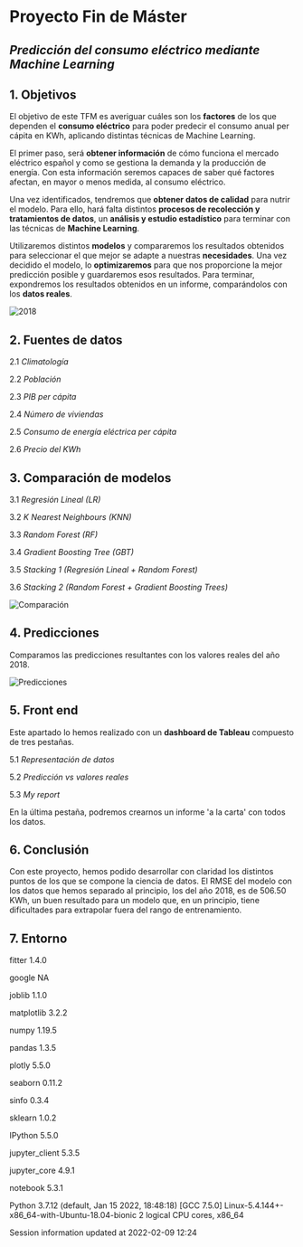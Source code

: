 # Proyecto Fin de Máster 
## *Predicción del consumo eléctrico mediante Machine Learning*



## 1. Objetivos

El objetivo de este TFM es averiguar cuáles son los **factores** de los que dependen el **consumo eléctrico** para poder predecir el consumo anual per cápita en KWh, aplicando distintas técnicas de Machine Learning.

El primer paso, será **obtener información** de cómo funciona el mercado eléctrico español y como se gestiona la demanda y la producción de energía. Con esta información seremos capaces de saber qué factores afectan, en mayor o menos medida, al consumo eléctrico.

Una vez identificados, tendremos que **obtener datos de calidad** para nutrir el modelo. Para ello, hará falta distintos **procesos de recolección y tratamientos de datos**, un **análisis y estudio estadístico** para terminar con las técnicas de **Machine Learning**.

Utilizaremos distintos **modelos** y compararemos los resultados obtenidos para seleccionar el que mejor se adapte a nuestras **necesidades**. Una vez decidido el modelo, lo **optimizaremos** para que nos proporcione la mejor predicción posible y guardaremos esos resultados.
Para terminar, expondremos los resultados obtenidos en un informe, comparándolos con los **datos reales**.


![2018](https://user-images.githubusercontent.com/82395947/153067978-c30cc035-2bd4-4f4a-a553-4d6b02596ad3.PNG)


## 2. Fuentes de datos


   2.1 *Climatología*
   
   2.2 *Población*
   
   2.3 *PIB per cápita*
   
   2.4 *Número de viviendas*
   
   2.5 *Consumo de energía eléctrica per cápita*
   
   2.6 *Precio del KWh*
   
   
## 3. Comparación de modelos

   
   3.1 *Regresión Lineal (LR)*

   3.2 *K Nearest Neighbours (KNN)*

   3.3 *Random Forest (RF)*

   3.4 *Gradient Boosting Tree (GBT)*

   3.5 *Stacking 1 (Regresión Lineal + Random Forest)*
   
   3.6 *Stacking 2 (Random Forest + Gradient Boosting Trees)*



![Comparación](https://user-images.githubusercontent.com/82395947/153264194-23ec30d5-f6e1-4f43-abcd-a51366512826.PNG)


## 4. Predicciones

Comparamos las predicciones resultantes con los valores reales del año 2018.

![Predicciones](https://user-images.githubusercontent.com/82395947/153264508-89fa10dc-df1d-41e5-a198-162f5c9186f2.PNG)

## 5. Front end

Este apartado lo hemos realizado con un **dashboard de Tableau** compuesto de tres pestañas.

   5.1 *Representación de datos*
   
   5.2 *Predicción vs valores reales*
   
   5.3 *My report*
   
En la última pestaña, podremos crearnos un informe 'a la carta' con todos los datos.

## 6. Conclusión 

Con este proyecto, hemos podido desarrollar con claridad los distintos puntos de los que se compone la ciencia de datos.
El RMSE del modelo con los datos que hemos separado al principio, los del año 2018, es de 506.50 KWh, un buen resultado para un modelo que, en un principio, tiene dificultades para extrapolar fuera del rango de entrenamiento.

## 7. Entorno

fitter      1.4.0

google      NA

joblib      1.1.0

matplotlib  3.2.2

numpy       1.19.5

pandas      1.3.5

plotly      5.5.0

seaborn     0.11.2

sinfo       0.3.4

sklearn     1.0.2


IPython             5.5.0

jupyter_client      5.3.5

jupyter_core        4.9.1

notebook            5.3.1


Python 3.7.12 (default, Jan 15 2022, 18:48:18) [GCC 7.5.0]
Linux-5.4.144+-x86_64-with-Ubuntu-18.04-bionic
2 logical CPU cores, x86_64


Session information updated at 2022-02-09 12:24
